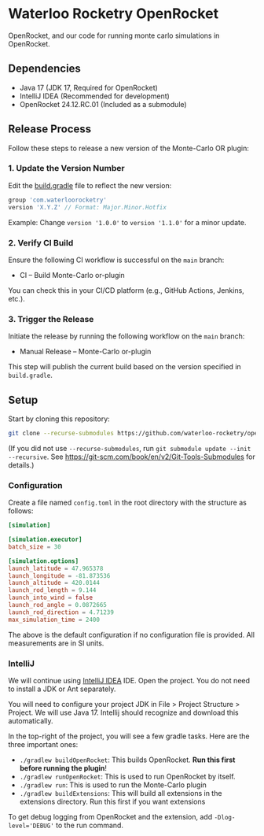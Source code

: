 # Waterloo Rocketry OpenRocket

OpenRocket, and our code for running monte carlo simulations in OpenRocket.

## Dependencies
- Java 17 (JDK 17, Required for OpenRocket)
- IntelliJ IDEA (Recommended for development)
- OpenRocket 24.12.RC.01 (Included as a submodule)

## Release Process

Follow these steps to release a new version of the Monte-Carlo OR plugin:

### 1. Update the Version Number
Edit the [build.gradle](build.gradle) file to reflect the new version:

```gradle
group 'com.waterloorocketry'
version 'X.Y.Z' // Format: Major.Minor.Hotfix
```

Example: Change `version '1.0.0'` to `version '1.1.0'` for a minor update.

### 2. Verify CI Build
Ensure the following CI workflow is successful on the `main` branch:

- CI – Build Monte-Carlo or-plugin

You can check this in your CI/CD platform (e.g., GitHub Actions, Jenkins, etc.).

### 3. Trigger the Release
Initiate the release by running the following workflow on the `main` branch:

- Manual Release – Monte-Carlo or-plugin

This step will publish the current build based on the version specified in `build.gradle`.


## Setup

Start by cloning this repository:

```sh
git clone --recurse-submodules https://github.com/waterloo-rocketry/openrocket
```

(If you did not use `--recurse-submodules`, run `git submodule update --init --recursive`. See
https://git-scm.com/book/en/v2/Git-Tools-Submodules for details.)

### Configuration
Create a file named `config.toml` in the root directory with the structure as follows:
```toml
[simulation]

[simulation.executor]
batch_size = 30

[simulation.options]
launch_latitude = 47.965378
launch_longitude = -81.873536
launch_altitude = 420.0144
launch_rod_length = 9.144
launch_into_wind = false
launch_rod_angle = 0.0872665
launch_rod_direction = 4.71239
max_simulation_time = 2400
```
The above is the default configuration if no configuration file is provided.
All measurements are in SI units.

### IntelliJ

We will continue using [IntelliJ IDEA](https://www.jetbrains.com/idea/) IDE. Open the project.
You do not need to install a JDK or Ant separately.

You will need to configure your project JDK in File > Project Structure > Project. We will use Java 17. 
Intellij should recognize and download this automatically.

In the top-right of the project, you will see a few gradle tasks. Here are the three important ones:
- `./gradlew buildOpenRocket`: This builds OpenRocket. **Run this first before running the plugin**!
- `./gradlew runOpenRocket`: This is used to run OpenRocket by itself.
- `./gradlew run`: This is used to run the Monte-Carlo plugin
- `./gradlew buildExtensions`: This will build all extensions in the extensions directory. Run this first if you want extensions

To get debug logging from OpenRocket and the extension, add `-Dlog-level='DEBUG'` to the run command.